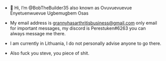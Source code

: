 - 👋 Hi, I’m @BobTheBuilder35 also known as Ovuvuevuevue Enyetuenwuevue Ugbemugbem Osas
- My email address is grannyhasarthritisbusiness@gmail.com only email for important messages, my discord is Perestuken#6263 you can always message me there.

- I am currently in Lithuania, I do not personally advise anyone to go there.

- Also fuck you steve, you piece of shit.
